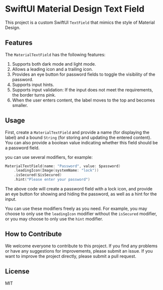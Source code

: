 # SwiftUI Material Design Text Field

This project is a custom SwiftUI `TextField` that mimics the style of Material Design.

## Features

The `MaterialTextField` has the following features:

1. Supports both dark mode and light mode.
2. Allows a leading icon and a trailing icon.
3. Provides an eye button for password fields to toggle the visibility of the password.
4. Supports input hints.
5. Supports input validation: If the input does not meet the requirements, the border turns pink.
6. When the user enters content, the label moves to the top and becomes smaller.

## Usage

First, create a `MaterialTextField` and provide a name (for displaying the label) and a bound `String` (for storing and updating the entered content). You can also provide a boolean value indicating whether this field should be a password field.

you can use several modifiers, for example:

```swift
MaterialTextField(name: "Password", value: $password)
    .leadingIcon(Image(systemName: "lock"))
    .isSecured($isSecured)
    .hint("Please enter your password")
```

The above code will create a password field with a lock icon, and provide an eye button for showing and hiding the password, as well as a hint for the input.

You can use these modifiers freely as you need. For example, you may choose to only use the `leadingIcon` modifier without the `isSecured` modifier, or you may choose to only use the `hint` modifier.

## How to Contribute

We welcome everyone to contribute to this project. If you find any problems or have any suggestions for improvements, please submit an issue. If you want to improve the project directly, please submit a pull request.

## License

MIT

